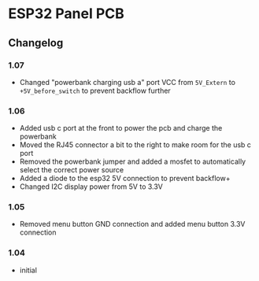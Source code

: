# ESP32 Panel PCB
## Changelog
### 1.07
- Changed "powerbank charging usb a" port VCC from `5V_Extern` to `+5V_before_switch` to prevent backflow further
### 1.06
- Added usb c port at the front to power the pcb and charge the powerbank
- Moved the RJ45 connector a bit to the right to make room for the usb c port
- Removed the powerbank jumper and added a mosfet to automatically select the correct power source
- Added a diode to the esp32 5V connection to prevent backflow+
- Changed I2C display power from 5V to 3.3V
### 1.05
- Removed menu button GND connection and added menu button 3.3V connection
### 1.04
- initial